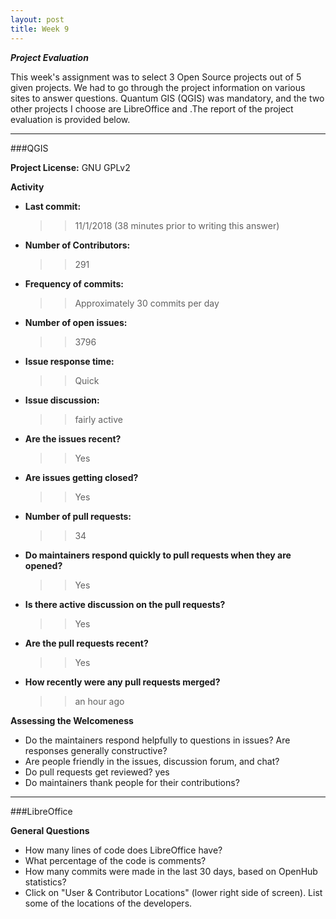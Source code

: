 ```yaml
---
layout: post
title: Week 9
---
```

___Project Evaluation___

This week's assignment was to select 3 Open Source projects out of 5 given projects. We had to go through the project information on various sites to answer questions. Quantum GIS (QGIS) was mandatory, and the two other projects I choose are LibreOffice and .The report of the project evaluation is provided below.
_____________________________________________________________________________________________________________
###QGIS

__Project License:__ GNU GPLv2

__Activity__

* __Last commit:__ 
  >> 11/1/2018 (38 minutes prior to writing this answer)
* __Number of Contributors:__ 
  >> 291
* __Frequency of commits:__ 
  >> Approximately 30 commits per day 
* __Number of open issues:__ 
  >> 3796
* __Issue response time:__ 
  >> Quick
* __Issue discussion:__ 
  >> fairly active
* __Are the issues recent?__ 
  >> Yes
* __Are issues getting closed?__ 
  >> Yes
* __Number of pull requests:__ 
  >> 34
* __Do maintainers respond quickly to pull requests when they are opened?__ 
  >> Yes
* __Is there active discussion on the pull requests?__ 
  >> Yes
* __Are the pull requests recent?__ 
  >> Yes
* __How recently were any pull requests merged?__ 
  >> an hour ago

__Assessing the Welcomeness__
* Do the maintainers respond helpfully to questions in issues? Are responses generally constructive?
* Are people friendly in the issues, discussion forum, and chat?
* Do pull requests get reviewed? yes
* Do maintainers thank people for their contributions?

___________________________________________________________________________________________________________
###LibreOffice

__General Questions__
* How many lines of code does LibreOffice have?
* What percentage of the code is comments?
* How many commits were made in the last 30 days, based on OpenHub statistics?
* Click on "User & Contributor Locations" (lower right side of screen). List some of the locations of
the developers.





